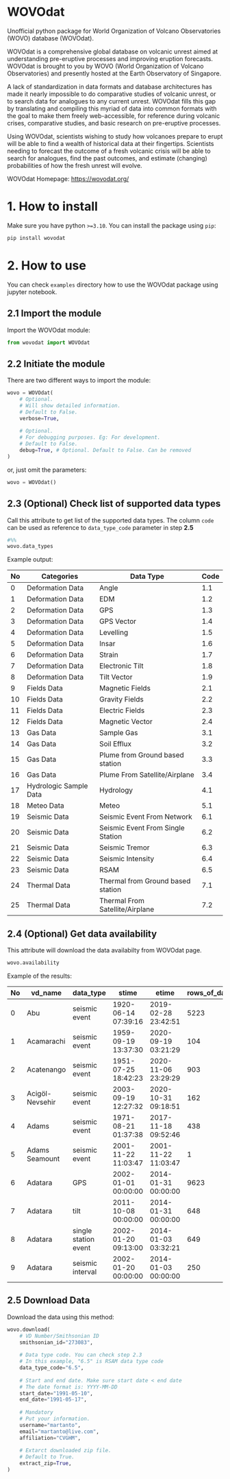 # WOVOdat
Unofficial python package for World Organization of Volcano Observatories (WOVO) database (WOVOdat). 

WOVOdat is a comprehensive global database on volcanic unrest aimed at understanding pre-eruptive processes and improving eruption forecasts. WOVOdat is brought to you by WOVO (World Organization of Volcano Observatories) and presently hosted at the Earth Observatory of Singapore.

A lack of standardization in data formats and database architectures has made it nearly impossible to do comparative studies of volcanic unrest, or to search data for analogues to any current unrest. WOVOdat fills this gap by translating and compiling this myriad of data into common formats with the goal to make them freely web-accessible, for reference during volcanic crises, comparative studies, and basic research on pre-eruptive processes.

Using WOVOdat, scientists wishing to study how volcanoes prepare to erupt will be able to find a wealth of historical data at their fingertips. Scientists needing to forecast the outcome of a fresh volcanic crisis will be able to search for analogues, find the past outcomes, and estimate (changing) probabilities of how the fresh unrest will evolve. 

WOVOdat Homepage: https://wovodat.org/

# 1. How to install
Make sure you have python `>=3.10`. You can install the package using `pip`:
```python
pip install wovodat
```

# 2. How to use
You can check `examples` directory how to use the WOVOdat package using jupyter notebook.

## 2.1 Import the module
Import the WOVOdat module:
```python
from wovodat import WOVOdat
```

## 2.2 Initiate the module
There are two different ways to import the module:
```python
wovo = WOVOdat(
    # Optional. 
    # Will show detailed information.
    # Default to False.
    verbose=True, 
    
    # Optional. 
    # For debugging purposes. Eg: For development.
    # Default to False.
    debug=True, # Optional. Default to False. Can be removed
)
```
or, just omit the parameters:
```python
wovo = WOVOdat()
```

## 2.3 (Optional) Check list of supported data types
Call this attribute to get list of the supported data types. The column `code` can be used as reference to `data_type_code` parameter in step **2.5**
```python
#%%
wovo.data_types
```
Example output:

|No  |Categories            |Data Type                        |Code|
|----|----------------------|---------------------------------|----|
| 0  |Deformation Data      |Angle                            |1.1|
| 1  |Deformation Data      |EDM                              |1.2|
| 2  |Deformation Data      |GPS                              |1.3|
| 3  |Deformation Data      |GPS Vector                       |1.4|
| 4  |Deformation Data      |Levelling                        |1.5|
| 5  |Deformation Data      |Insar                            |1.6|
| 6  |Deformation Data      |Strain                           |1.7|
| 7  |Deformation Data      |Electronic Tilt                  |1.8|
| 8  |Deformation Data      |Tilt Vector                      |1.9|
| 9  |Fields Data           |Magnetic Fields                  |2.1|
| 10 |Fields Data           |Gravity Fields                   |2.2|
| 11 |Fields Data           |Electric Fields                  |2.3|
| 12 |Fields Data           |Magnetic Vector                  |2.4|
| 13 |Gas Data              |Sample Gas                       |3.1|
| 14 |Gas Data              |Soil Efflux                      |3.2|
| 15 |Gas Data              |Plume from Ground based station  |3.3|
| 16 |Gas Data              |Plume From Satellite/Airplane    |3.4|
| 17 |Hydrologic Sample Data|Hydrology                        |4.1|
| 18 |Meteo Data            |Meteo                            |5.1|
| 19 |Seismic Data          |Seismic Event From Network       |6.1|
| 20 |Seismic Data          |Seismic Event From Single Station|6.2|
| 21 |Seismic Data          |Seismic Tremor                   |6.3|
| 22 |Seismic Data          |Seismic Intensity                |6.4|
| 23 |Seismic Data          |RSAM                             |6.5|
| 24 |Thermal Data          |Thermal from Ground based station|7.1|
| 25 |Thermal Data          |Thermal From Satellite/Airplane  |7.2|

## 2.4 (Optional) Get data availability
This attribute will download the data availabilty from WOVOdat page.
```python
wovo.availability
```
Example of the results:

|No|vd_name        |data_type           |stime              |etime              |rows_of_data|
|------|---------------|--------------------|-------------------|-------------------|------------|
|0     |Abu            |seismic event       |1920-06-14 07:39:16|2019-02-28 23:42:51|5223        |
|1     |Acamarachi     |seismic event       |1959-09-19 13:37:30|2020-09-19 03:21:29|104         |
|2     |Acatenango     |seismic event       |1951-07-25 18:42:23|2020-11-06 23:29:29|903         |
|3     |Acigöl-Nevsehir|seismic event       |2003-09-19 12:27:32|2020-10-31 09:18:51|162         |
|4     |Adams          |seismic event       |1971-08-21 01:37:38|2017-11-18 09:52:46|438         |
|5     |Adams Seamount |seismic event       |2001-11-22 11:03:47|2001-11-22 11:03:47|1           |
|6     |Adatara        |GPS                 |2002-01-01 00:00:00|2014-01-31 00:00:00|9623        |
|7     |Adatara        |tilt                |2011-10-08 00:00:00|2014-01-31 00:00:00|648         |
|8     |Adatara        |single station event|2002-01-20 09:13:00|2014-01-03 03:32:21|649         |
|9     |Adatara        |seismic interval    |2002-01-20 00:00:00|2014-01-03 00:00:00|250         |

## 2.5 Download Data
Download the data using this method:
```python
wovo.download(
    # VD Number/Smithsonian ID
    smithsonian_id="273083",
    
    # Data type code. You can check step 2.3 
    # In this example, "6.5" is RSAM data type code
    data_type_code="6.5",
    
    # Start and end date. Make sure start date < end date
    # The date format is: YYYY-MM-DD
    start_date="1991-05-10",
    end_date="1991-05-17",
    
    # Mandatory
    # Put your information. 
    username="martanto",
    email="martanto@live.com",
    affiliation="CVGHM",
    
    # Extarct downloaded zip file.
    # Default to True.
    extract_zip=True,
)
```